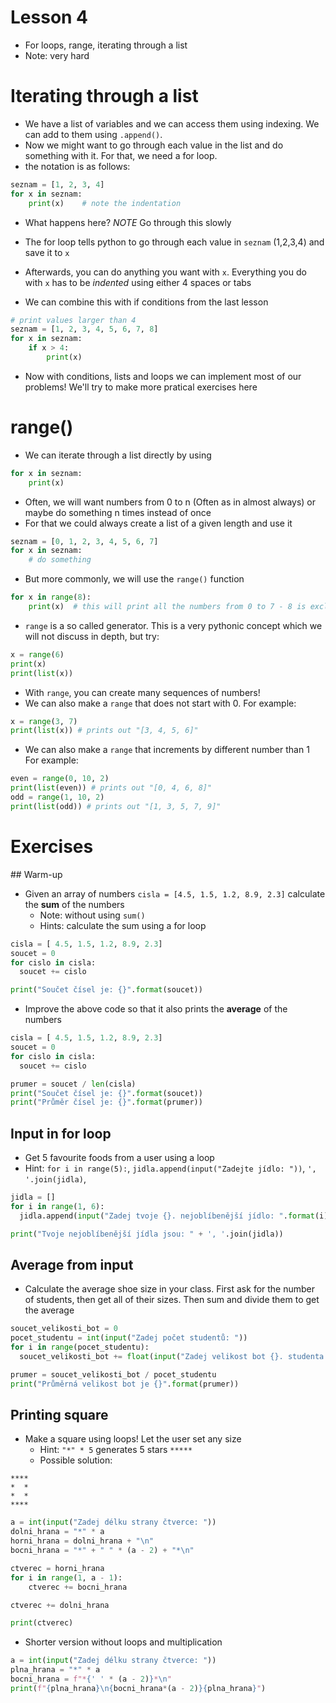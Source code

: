 # Lesson 4
* For loops, range, iterating through a list
* Note: very hard

# Iterating through a list
* We have a list of variables and we can access them using indexing. We can add to them using `.append()`.
* Now we might want to go through each value in the list and do something with it. For that, we need a for loop.
* the notation is as follows:

```python
seznam = [1, 2, 3, 4]
for x in seznam:
    print(x)    # note the indentation
```

* What happens here? *NOTE* Go through this slowly
* The for loop tells python to go through each value in `seznam` (1,2,3,4) and save it to `x`
* Afterwards, you can do anything you want with `x`. Everything you do with `x` has to be *indented* using either 4 spaces or tabs

* We can combine this with if conditions from the last lesson

```python
# print values larger than 4
seznam = [1, 2, 3, 4, 5, 6, 7, 8]
for x in seznam:
    if x > 4:
        print(x)
```

* Now with conditions, lists and loops we can implement most of our problems! We'll try to make more pratical exercises here

# range()
* We can iterate through a list directly by using
```python
for x in seznam:
    print(x)
```
* Often, we will want numbers from 0 to n (Often as in almost always) or maybe do something n times instead of once
* For that we could always create a list of a given length and use it
```python
seznam = [0, 1, 2, 3, 4, 5, 6, 7]
for x in seznam:
    # do something
```
* But more commonly, we will use the `range()` function
```python
for x in range(8):
    print(x)  # this will print all the numbers from 0 to 7 - 8 is excluded
```

* `range` is a so called generator. This is a very pythonic concept which we will not discuss in depth, but try:
```python
x = range(6)
print(x)
print(list(x))
```

* With `range`, you can create many sequences of numbers!
* We can also make a `range` that does not start with 0. For example:
```python
x = range(3, 7)
print(list(x)) # prints out "[3, 4, 5, 6]"
```
* We can also make a `range` that increments by different number than 1 For example:
```python
even = range(0, 10, 2)
print(list(even)) # prints out "[0, 4, 6, 8]"
odd = range(1, 10, 2)
print(list(odd)) # prints out "[1, 3, 5, 7, 9]"
```

# Exercises
## Warm-up
* Given an array of numbers `cisla = [4.5, 1.5, 1.2, 8.9, 2.3]` calculate the **sum** of the numbers
  * Note: without using `sum()`
  * Hints: calculate the sum using a for loop

```python
cisla = [ 4.5, 1.5, 1.2, 8.9, 2.3]
soucet = 0
for cislo in cisla:
  soucet += cislo

print("Součet čísel je: {}".format(soucet))
```

* Improve the above code so that it also prints the **average** of the numbers

```python
cisla = [ 4.5, 1.5, 1.2, 8.9, 2.3]
soucet = 0
for cislo in cisla:
  soucet += cislo

prumer = soucet / len(cisla)
print("Součet čísel je: {}".format(soucet))
print("Průměr čísel je: {}".format(prumer))
```  

## Input in for loop
* Get 5 favourite foods from a user using a loop
 * Hint: `for i in range(5):`, `jidla.append(input("Zadejte jídlo: "))`, `', '.join(jidla)`,

```python
jidla = []
for i in range(1, 6):
  jidla.append(input("Zadej tvoje {}. nejoblíbenější jídlo: ".format(i)))

print("Tvoje nejoblíbenější jídla jsou: " + ', '.join(jidla))  
```
## Average from input
* Calculate the average shoe size in your class. First ask for the number of students, then get all of their sizes. Then sum and divide them to get the average

```python
soucet_velikosti_bot = 0
pocet_studentu = int(input("Zadej počet studentů: "))
for i in range(pocet_studentu):
  soucet_velikosti_bot += float(input("Zadej velikost bot {}. studenta: ".format(i + 1)))

prumer = soucet_velikosti_bot / pocet_studentu
print("Průměrná velikost bot je {}".format(prumer))  
```

## Printing square
* Make a square using loops! Let the user set any size
  * Hint: `"*" * 5` generates 5 stars `*****`
  * Possible solution:

```
****
*  *
*  *
****
```

```python
a = int(input("Zadej délku strany čtverce: "))
dolni_hrana = "*" * a
horni_hrana = dolni_hrana + "\n"
bocni_hrana = "*" + " " * (a - 2) + "*\n"

ctverec = horni_hrana
for i in range(1, a - 1):
    ctverec += bocni_hrana

ctverec += dolni_hrana

print(ctverec)  
```
* Shorter version without loops and multiplication
```python
a = int(input("Zadej délku strany čtverce: "))
plna_hrana = "*" * a
bocni_hrana = f"*{' ' * (a - 2)}*\n"
print(f"{plna_hrana}\n{bocni_hrana*(a - 2)}{plna_hrana}")  
```

